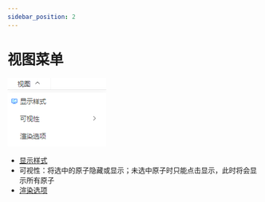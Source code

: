 ```yaml
---
sidebar_position: 2
---
```


# 视图菜单

![](../nested/qstudio_manual_view.png)

- [显示样式](../%E5%B7%A5%E5%85%B7/qstudio_manual_view_display.md)
- 可视性：将选中的原子隐藏或显示；未选中原子时只能点击显示，此时将会显示所有原子
- [渲染选项](../%E5%B7%A5%E5%85%B7/qstudio_rendering.md)